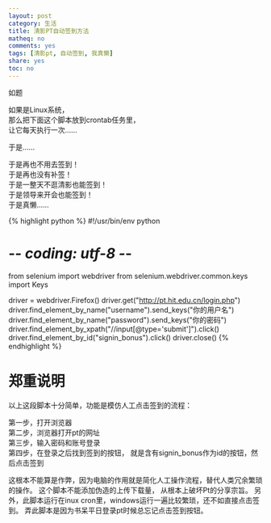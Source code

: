 ```yaml
---
layout: post
category: 生活
title: 清影PT自动签到方法
matheq: no
comments: yes
tags: [清影pt, 自动签到, 我真懒]
share: yes
toc: no
---
```

如题  

如果是Linux系统，  
那么把下面这个脚本放到crontab任务里，  
让它每天执行一次……  

于是……  

于是再也不用去签到！  
于是再也没有补签！  
于是一整天不逛清影也能签到！  
于是领导来开会也能签到！  
于是真懒……


{% highlight python %}
#!/usr/bin/env python
# -*- coding: utf-8 -*-
from selenium import webdriver
from selenium.webdriver.common.keys import Keys

driver = webdriver.Firefox()
driver.get("http://pt.hit.edu.cn/login.php")
driver.find_element_by_name("username").send_keys("你的用户名")
driver.find_element_by_name("password").send_keys("你的密码")
driver.find_element_by_xpath("//input[@type='submit']").click()
driver.find_element_by_id("signin_bonus").click()
driver.close()
{% endhighlight %}

# 郑重说明

以上这段脚本十分简单，功能是模仿人工点击签到的流程：

第一步，打开浏览器  
第二步，浏览器打开pt的网址  
第三步，输入密码和账号登录  
第四步，在登录之后找到签到的按钮， 就是含有signin_bonus作为id的按钮，然后点击签到  

这根本不能算是作弊，因为电脑的作用就是简化人工操作流程，替代人类冗余繁琐的操作。
这个脚本不能添加伪造的上传下载量， 从根本上破坏Pt的分享宗旨。
另外，此脚本运行在inux cron里，windows运行一遍比较繁琐，还不如直接点击签到。
弄此脚本是因为书呆平日登录pt时候总忘记点击签到按钮。


